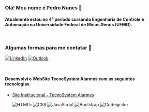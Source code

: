 
### Olá! Meu nome é Pedro Nunes 🙂
#### Atualmente estou no 4° período cursando Engenharia de Controle e Automação na Universidade Federal de Minas Gerais (UFMG).

<br/>

### Algumas formas para me contatar 📇

[![LinkedIn](https://img.shields.io/badge/LinkedIn-0077B5?style=for-the-badge&logo=linkedin&logoColor=white)](https://www.linkedin.com/in/pedrohon/)
[![Outlook](https://img.shields.io/badge/Microsoft_Outlook-0078D4?style=for-the-badge&logo=microsoft-outlook&logoColor=white)](mailto:pedro.nunes02@hotmail.com)

<div stryle="display: inline_block"><br/>

#### Desenvolvi o WebSite TecnoSystem Alarmes com as seguintes tecnologias

- [Site Institucional - TecnoSystem Alarmes](https://www.linkedin.com/in/pedrohon/)

    <img align="center" alt="HTML5" src="https://img.shields.io/badge/HTML5-E34F26?style=for-the-badge&logo=html5&logoColor=white" />
    <img align="center" alt="CSS" src="https://img.shields.io/badge/CSS-239120?&style=for-the-badge&logo=css3&logoColor=white" />
    <img align="center" alt="JavaScript" src="https://img.shields.io/badge/JavaScript-F7DF1E?style=for-the-badge&logo=javascript&logoColor=black" />
    <img align="center" alt="Bootstrap" src="https://img.shields.io/badge/Bootstrap-563D7C?style=for-the-badge&logo=bootstrap&logoColor=white" />
    <img align="center" alt="Codeigniter" src="https://img.shields.io/badge/CodeIgniter-EF4223.svg?style=for-the-badge&logo=CodeIgniter&logoColor=white" />
</div>
